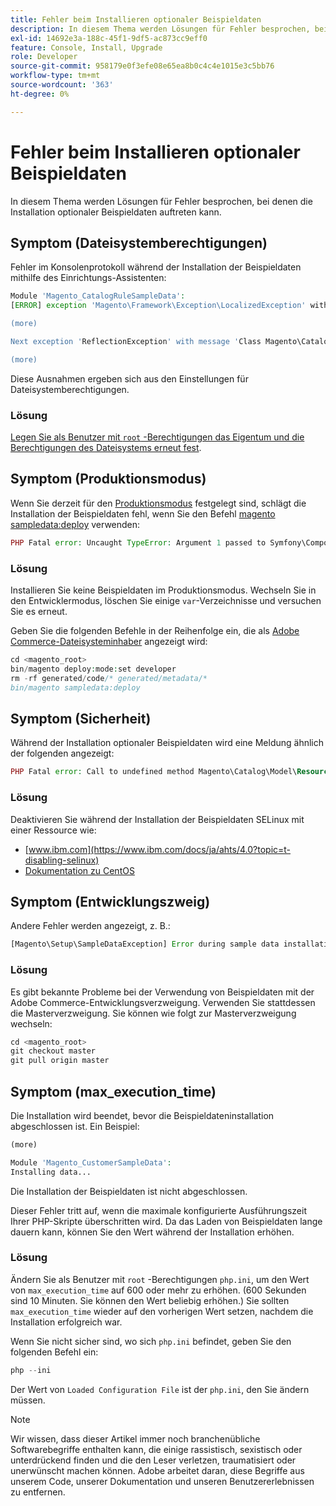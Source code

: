 ```yaml
---
title: Fehler beim Installieren optionaler Beispieldaten
description: In diesem Thema werden Lösungen für Fehler besprochen, bei denen die Installation optionaler Beispieldaten auftreten kann.
exl-id: 14692e3a-188c-45f1-9df5-ac873cc9eff0
feature: Console, Install, Upgrade
role: Developer
source-git-commit: 958179e0f3efe08e65ea8b0c4c4e1015e3c5bb76
workflow-type: tm+mt
source-wordcount: '363'
ht-degree: 0%

---
```


# Fehler beim Installieren optionaler Beispieldaten

In diesem Thema werden Lösungen für Fehler besprochen, bei denen die Installation optionaler Beispieldaten auftreten kann.

## Symptom (Dateisystemberechtigungen)

Fehler im Konsolenprotokoll während der Installation der Beispieldaten mithilfe des Einrichtungs-Assistenten:

```php
Module 'Magento_CatalogRuleSampleData':
[ERROR] exception 'Magento\Framework\Exception\LocalizedException' with message 'Can't create directory /var/www/html/magento2/generated/code/Magento/CatalogRule/Model/.' in /var/www/html/magento2/lib/internal/Magento/Framework/Code/Generator.php:103

(more)

Next exception 'ReflectionException' with message 'Class Magento\CatalogRule\Model\RuleFactory does not exist' in /var/www/html/magento2/lib/internal/Magento/Framework/Code/Reader/ClassReader.php:29

(more)
```

Diese Ausnahmen ergeben sich aus den Einstellungen für Dateisystemberechtigungen.

### Lösung

[Legen Sie als Benutzer mit `root` -Berechtigungen das Eigentum und die Berechtigungen des Dateisystems erneut fest](https://experienceleague.adobe.com/docs/commerce-operations/configuration-guide/deployment/file-system-permissions.html).

## Symptom (Produktionsmodus)

Wenn Sie derzeit für den [Produktionsmodus](https://experienceleague.adobe.com/docs/commerce-operations/configuration-guide/setup/application-modes.html) festgelegt sind, schlägt die Installation der Beispieldaten fehl, wenn Sie den Befehl [magento sampledata:deploy](https://experienceleague.adobe.com/docs/commerce-operations/installation-guide/next-steps/sample-data/composer-packages.html) verwenden:

```php
PHP Fatal error: Uncaught TypeError: Argument 1 passed to Symfony\Component\Console\Input\ArrayInput::__construct() must be of the type array, object given, called in /<path>/vendor/magento/framework/ObjectManager/Factory/AbstractFactory.php on line 97 and defined in /<path>/vendor/symfony/console/Symfony/Component/Console/Input/ArrayInput.php:37
```

### Lösung

Installieren Sie keine Beispieldaten im Produktionsmodus. Wechseln Sie in den Entwicklermodus, löschen Sie einige `var`-Verzeichnisse und versuchen Sie es erneut.

Geben Sie die folgenden Befehle in der Reihenfolge ein, die als [Adobe Commerce-Dateisysteminhaber](https://experienceleague.adobe.com/docs/commerce-operations/installation-guide/prerequisites/file-system/overview.html) angezeigt wird:

```php
cd <magento_root>
bin/magento deploy:mode:set developer
rm -rf generated/code/* generated/metadata/*
bin/magento sampledata:deploy
```

## Symptom (Sicherheit)

Während der Installation optionaler Beispieldaten wird eine Meldung ähnlich der folgenden angezeigt:

```php
PHP Fatal error: Call to undefined method Magento\Catalog\Model\Resource\Product\Interceptor::getWriteConnection() in /var/www/magento2/app/code/Magento/SampleData/Module/Catalog/Setup/Product/Gallery.php on line 144
```

### Lösung

Deaktivieren Sie während der Installation der Beispieldaten SELinux mit einer Ressource wie:

* [www.ibm.com](https://www.ibm.com/docs/ja/ahts/4.0?topic=t-disabling-selinux)
* [Dokumentation zu CentOS](https://docs.centos.org/en-US/docs/)

## Symptom (Entwicklungszweig)

Andere Fehler werden angezeigt, z. B.:

```php
[Magento\Setup\SampleDataException] Error during sample data installation: Class Magento\Sales\Model\Service\OrderFactory does not exist
```

### Lösung

Es gibt bekannte Probleme bei der Verwendung von Beispieldaten mit der Adobe Commerce-Entwicklungsverzweigung. Verwenden Sie stattdessen die Masterverzweigung. Sie können wie folgt zur Masterverzweigung wechseln:

```php
cd <magento_root>
git checkout master
git pull origin master
```

## Symptom (max_execution_time)

Die Installation wird beendet, bevor die Beispieldateninstallation abgeschlossen ist. Ein Beispiel:

```php
(more)

Module 'Magento_CustomerSampleData':
Installing data...
```

Die Installation der Beispieldaten ist nicht abgeschlossen.

Dieser Fehler tritt auf, wenn die maximale konfigurierte Ausführungszeit Ihrer PHP-Skripte überschritten wird. Da das Laden von Beispieldaten lange dauern kann, können Sie den Wert während der Installation erhöhen.

### Lösung

Ändern Sie als Benutzer mit `root` -Berechtigungen `php.ini`, um den Wert von `max_execution_time` auf 600 oder mehr zu erhöhen. (600 Sekunden sind 10 Minuten. Sie können den Wert beliebig erhöhen.) Sie sollten `max_execution_time` wieder auf den vorherigen Wert setzen, nachdem die Installation erfolgreich war.

Wenn Sie nicht sicher sind, wo sich `php.ini` befindet, geben Sie den folgenden Befehl ein:

```php
php --ini
```

Der Wert von `Loaded Configuration File` ist der `php.ini`, den Sie ändern müssen.

>[!NOTE]
>
>Wir wissen, dass dieser Artikel immer noch branchenübliche Softwarebegriffe enthalten kann, die einige rassistisch, sexistisch oder unterdrückend finden und die den Leser verletzen, traumatisiert oder unerwünscht machen können. Adobe arbeitet daran, diese Begriffe aus unserem Code, unserer Dokumentation und unseren Benutzererlebnissen zu entfernen.
